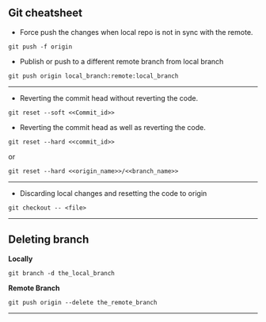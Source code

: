 Git cheatsheet
---

- Force push the changes when local repo is not in sync with the remote.

```
git push -f origin
```

- Publish or push to a different remote branch from local branch

```
git push origin local_branch:remote:local_branch
```


---

- Reverting the commit head without reverting the code.

```
git reset --soft <<Commit_id>>
```

- Reverting the commit head as well as reverting the code.

```
git reset --hard <<commit_id>>
```

or

```
git reset --hard <<origin_name>>/<<branch_name>>
```

---

- Discarding local changes and resetting the code to origin

```
git checkout -- <file>
```

---

## Deleting branch

**Locally**
```
git branch -d the_local_branch
```

**Remote Branch**

```
git push origin --delete the_remote_branch
```














----
